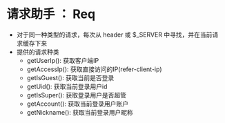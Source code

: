 # 请求助手 ： Req
- 对于同一种类型的请求，每次从 header 或 $_SERVER 中寻找，并在当前请求缓存下来
- 提供的请求种类
    - getUserIp(): 获取客户端IP
    - getAccessIp(): 获取直接访问的IP(refer-client-ip)
    - getIsGuest(): 获取当前是否登录
    - getUid(): 获取当前登录用户id
    - getIsSuper(): 获取登录用户是否超管
    - getAccount(): 获取当前登录用户账户
    - getNickname(): 获取当前登录用户昵称
